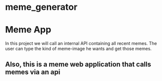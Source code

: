 # meme_generator

<h1>Meme App</h1>
<p>In this project we will call an internal API containing all recent memes.
The user can type the kind of meme-image he wants and get those memes.</p>
<h2> Also, this is a meme web application that calls memes via an api</h2>

